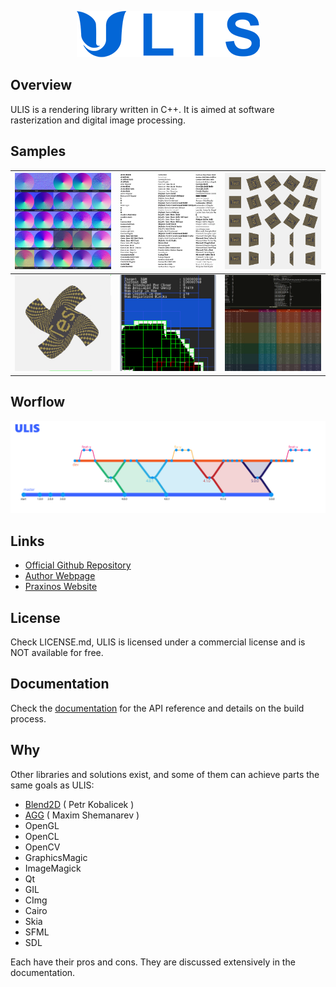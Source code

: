 <p align="center">
    <img src="meta/image/logo/github.png">
</p>

## Overview
ULIS is a rendering library written in C++. It is aimed at software rasterization and digital image processing.

## Samples
![](meta/image/sample/BlendNormals.png) | ![](meta/image/sample/RasterText.png) | ![](meta/image/sample/Transforms.png)
---- | ---- | ----
![](meta/image/sample/BezierDeform.png) | ![](meta/image/sample/TiledBlock.png) | ![](meta/image/sample/Benchmark.png)

## Worflow
<p align="center">
    <img src="meta/git/workflow.png">
</p>

## Links
- [Official Github Repository](https://github.com/Praxinos/ULIS)  
- [Author Webpage](http://clementberthaud.com/)  
- [Praxinos Website](https://praxinos.coop/)  

## License
Check LICENSE.md, ULIS is licensed under a commercial license and is NOT available for free.

## Documentation
Check the [documentation](https://praxinos.coop/Documentation/ULIS/Developer/version/dev/html/) for the API reference and details on the build process.  

## Why
Other libraries and solutions exist, and some of them can achieve parts the same goals as ULIS:
- [Blend2D](https://github.com/blend2d/blend2d) ( Petr Kobalicek )
- [AGG](https://antigrain.com/) ( Maxim Shemanarev )
- OpenGL
- OpenCL
- OpenCV
- GraphicsMagic
- ImageMagick
- Qt
- GIL
- CImg
- Cairo
- Skia
- SFML
- SDL

Each have their pros and cons. They are discussed extensively in the documentation.
